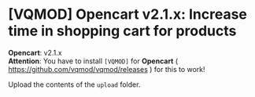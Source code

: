 # [VQMOD] Opencart v2.1.x: Increase time in shopping cart for products

**Opencart**: v2.1.x  
**Attention**: You have to install `[VQMOD]` for **Opencart** ( https://github.com/vqmod/vqmod/releases ) for this to work!

Upload the contents of the `upload` folder.
